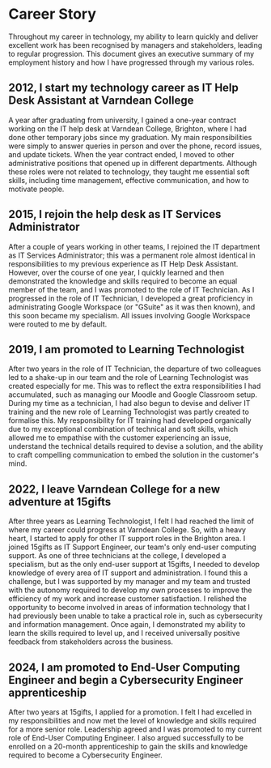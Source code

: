 # Career Story

Throughout my career in technology, my ability to learn quickly and deliver excellent work has been recognised by managers and stakeholders, leading to regular progression. This document gives an executive summary of my employment history and how I have progressed through my various roles.

## 2012, I start my technology career as IT Help Desk Assistant at Varndean College 

A year after graduating from university, I gained a one-year contract working on the IT help desk at Varndean College, Brighton, where I had done other temporary jobs since my graduation. My main responsibilities were simply to answer queries in person and over the phone, record issues, and update tickets. When the year contract ended, I moved to other administrative positions that opened up in different departments. Although these roles were not related to technology, they taught me essential soft skills, including time management, effective communication, and how to motivate people. 

## 2015, I rejoin the help desk as IT Services Administrator

After a couple of years working in other teams, I rejoined the IT department as IT Services Administrator; this was a permanent role almost identical in responsibilities to my previous experience as IT Help Desk Assistant. However, over the course of one year, I quickly learned and then demonstrated the knowledge and skills required to become an equal member of the team, and I was promoted to the role of IT Technician. As I progressed in the role of IT Technician, I developed a great proficiency in administrating Google Workspace (or "GSuite" as it was then known), and this soon became my specialism. All issues involving Google Workspace were routed to me by default.

## 2019, I am promoted to Learning Technologist

After two years in the role of IT Technician, the departure of two colleagues led to a shake-up in our team and the role of Learning Technologist was created especially for me. This was to reflect the extra responsibilities I had accumulated, such as managing our Moodle and Google Classroom setup. During my time as a technician, I had also begun to devise and deliver IT training and the new role of Learning Technologist was partly created to formalise this. My responsibility for IT training had developed organically due to my exceptional combination of technical and soft skills, which allowed me to empathise with the customer experiencing an issue, understand the technical details required to devise a solution, and the ability to craft compelling communication to embed the solution in the customer's mind.

## 2022, I leave Varndean College for a new adventure at 15gifts

After three years as Learning Technologist, I felt I had reached the limit of where my career could progress at Varndean College. So, with a heavy heart, I started to apply for other IT support roles in the Brighton area. I joined 15gifts as IT Support Engineer, our team's only end-user computing support. As one of three technicians at the college, I developed a specialism, but as the only end-user support at 15gifts, I needed to develop knowledge of every area of IT support and administration. I found this a challenge, but I was supported by my manager and my team and trusted with the autonomy required to develop my own processes to improve the efficiency of my work and increase customer satisfaction. I relished the opportunity to become involved in areas of information technology that I had previously been unable to take a practical role in, such as cybersecurity and information management. Once again, I demonstrated my ability to learn the skills required to level up, and I received universally positive feedback from stakeholders across the business.

## 2024, I am promoted to End-User Computing Engineer and begin a Cybersecurity Engineer apprenticeship

After two years at 15gifts, I applied for a promotion. I felt I had excelled in my responsibilities and now met the level of knowledge and skills required for a more senior role. Leadership agreed and I was promoted to my current role of End-User Computing Engineer. I also argued successfully to be enrolled on a 20-month apprenticeship to gain the skills and knowledge required to become a Cybersecurity Engineer.
